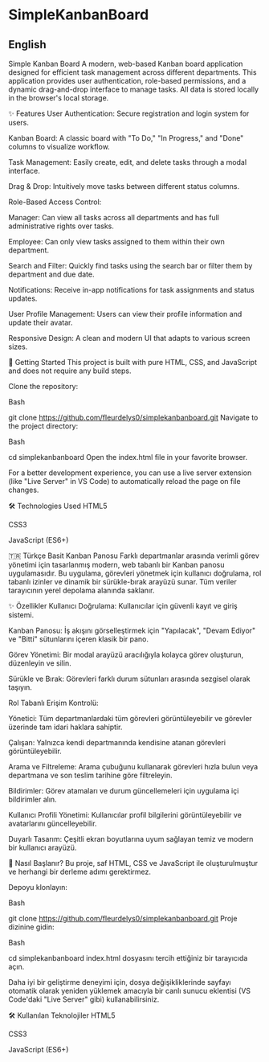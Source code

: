 ﻿# SimpleKanbanBoard
## English
Simple Kanban Board
A modern, web-based Kanban board application designed for efficient task management across different departments. This application provides user authentication, role-based permissions, and a dynamic drag-and-drop interface to manage tasks. All data is stored locally in the browser's local storage.

✨ Features
User Authentication: Secure registration and login system for users.

Kanban Board: A classic board with "To Do," "In Progress," and "Done" columns to visualize workflow.

Task Management: Easily create, edit, and delete tasks through a modal interface.

Drag & Drop: Intuitively move tasks between different status columns.

Role-Based Access Control:

Manager: Can view all tasks across all departments and has full administrative rights over tasks.

Employee: Can only view tasks assigned to them within their own department.

Search and Filter: Quickly find tasks using the search bar or filter them by department and due date.

Notifications: Receive in-app notifications for task assignments and status updates.

User Profile Management: Users can view their profile information and update their avatar.

Responsive Design: A clean and modern UI that adapts to various screen sizes.

🚀 Getting Started
This project is built with pure HTML, CSS, and JavaScript and does not require any build steps.

Clone the repository:

Bash

git clone https://github.com/fleurdelys0/simplekanbanboard.git
Navigate to the project directory:

Bash

cd simplekanbanboard
Open the index.html file in your favorite browser.

For a better development experience, you can use a live server extension (like "Live Server" in VS Code) to automatically reload the page on file changes.

🛠️ Technologies Used
HTML5

CSS3

JavaScript (ES6+)

🇹🇷 Türkçe
Basit Kanban Panosu
Farklı departmanlar arasında verimli görev yönetimi için tasarlanmış modern, web tabanlı bir Kanban panosu uygulamasıdır. Bu uygulama, görevleri yönetmek için kullanıcı doğrulama, rol tabanlı izinler ve dinamik bir sürükle-bırak arayüzü sunar. Tüm veriler tarayıcının yerel depolama alanında saklanır.

✨ Özellikler
Kullanıcı Doğrulama: Kullanıcılar için güvenli kayıt ve giriş sistemi.

Kanban Panosu: İş akışını görselleştirmek için "Yapılacak", "Devam Ediyor" ve "Bitti" sütunlarını içeren klasik bir pano.

Görev Yönetimi: Bir modal arayüzü aracılığıyla kolayca görev oluşturun, düzenleyin ve silin.

Sürükle ve Bırak: Görevleri farklı durum sütunları arasında sezgisel olarak taşıyın.

Rol Tabanlı Erişim Kontrolü:

Yönetici: Tüm departmanlardaki tüm görevleri görüntüleyebilir ve görevler üzerinde tam idari haklara sahiptir.

Çalışan: Yalnızca kendi departmanında kendisine atanan görevleri görüntüleyebilir.

Arama ve Filtreleme: Arama çubuğunu kullanarak görevleri hızla bulun veya departmana ve son teslim tarihine göre filtreleyin.

Bildirimler: Görev atamaları ve durum güncellemeleri için uygulama içi bildirimler alın.

Kullanıcı Profili Yönetimi: Kullanıcılar profil bilgilerini görüntüleyebilir ve avatarlarını güncelleyebilir.

Duyarlı Tasarım: Çeşitli ekran boyutlarına uyum sağlayan temiz ve modern bir kullanıcı arayüzü.

🚀 Nasıl Başlanır?
Bu proje, saf HTML, CSS ve JavaScript ile oluşturulmuştur ve herhangi bir derleme adımı gerektirmez.

Depoyu klonlayın:

Bash

git clone https://github.com/fleurdelys0/simplekanbanboard.git
Proje dizinine gidin:

Bash

cd simplekanbanboard
index.html dosyasını tercih ettiğiniz bir tarayıcıda açın.

Daha iyi bir geliştirme deneyimi için, dosya değişikliklerinde sayfayı otomatik olarak yeniden yüklemek amacıyla bir canlı sunucu eklentisi (VS Code'daki "Live Server" gibi) kullanabilirsiniz.

🛠️ Kullanılan Teknolojiler
HTML5

CSS3

JavaScript (ES6+)

